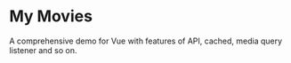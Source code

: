 # My Movies

A comprehensive demo for Vue with features of API, cached, media query listener and so on.